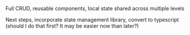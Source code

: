 Full CRUD, reusable components, local state shared across multiple levels

Next steps, incorporate state management library, convert to typescript (should I do that first? It may be easier now than later?)
